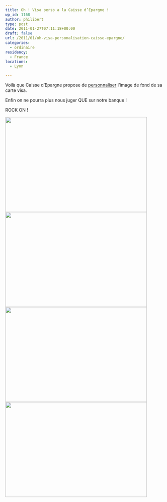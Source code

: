 ```yaml
---
title: Oh ! Visa perso a la Caisse d’Epargne !
wp_id: 1168
author: philibert
type: post
date: 2011-01-27T07:11:18+00:00
draft: false
url: /2011/01/oh-visa-personalisation-caisse-epargne/
categories:
  - ordinaire
residency:
  - France
locations:
  - Lyon

---
```

Voilà que Caisse d&rsquo;Epargne propose de [personnaliser][1] l&rsquo;image de fond de sa carte visa.

Enfin on ne pourra plus nous juger QUE sur notre banque !
  
ROCK ON !

<img class="alignnone size-full wp-image-1169" title="benmerde-visa-03" src="{{< aws >}}/uploads/2011/01/benmerde-visa-03.png" alt="" width="450" height="301" />

<img class="alignnone size-full wp-image-1169" title="benmerde-visa-01" src="{{< aws >}}/uploads/2011/01/benmerde-visa-01.png" alt="" width="450" height="301" srcset="{{< aws >}}/uploads/2011/01/benmerde-visa-01.png 450w, {{< aws >}}/uploads/2011/01/benmerde-visa-01-300x200.png 300w" sizes="(max-width: 450px) 100vw, 450px" />

<img class="alignnone size-full wp-image-1169" title="benmerde-visa-02" src="{{< aws >}}/uploads/2011/01/benmerde-visa-02.png" alt="" width="450" height="301" />

<img class="alignnone size-full wp-image-1169" title="benmerde-visa-04" src="{{< aws >}}/uploads/2011/01/benmerde-visa-04.png" alt="" width="450" height="301" />

 [1]: https://www.google.fr/url?sa=t&source=web&cd=1&ved=0CBgQFjAA&url=http%3A%2F%2Fwww.bpce.fr%2Fcontent%2Fdownload%2F2950%2F24152%2Fversion%2F1%2Ffile%2FCP%2Bcartes%2Bvisuel%2BCaisse%2Bd'Epargne%2B07072010.PDF&ei=VSxATeqOPIeU4Abat5nNAg&usg=AFQjCNECkHC25Fn_zwyTcQrD6SK-4Tg6IA